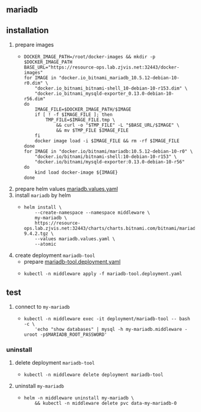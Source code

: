 ## mariadb

## installation
1. prepare images
    * ```shell
      DOCKER_IMAGE_PATH=/root/docker-images && mkdir -p $DOCKER_IMAGE_PATH
      BASE_URL="https://resource-ops.lab.zjvis.net:32443/docker-images"
      for IMAGE in "docker.io_bitnami_mariadb_10.5.12-debian-10-r0.dim" \
          "docker.io_bitnami_bitnami-shell_10-debian-10-r153.dim" \
          "docker.io_bitnami_mysqld-exporter_0.13.0-debian-10-r56.dim"
      do
          IMAGE_FILE=$DOCKER_IMAGE_PATH/$IMAGE
          if [ ! -f $IMAGE_FILE ]; then
              TMP_FILE=$IMAGE_FILE.tmp \
                  && curl -o "$TMP_FILE" -L "$BASE_URL/$IMAGE" \
                  && mv $TMP_FILE $IMAGE_FILE
          fi
          docker image load -i $IMAGE_FILE && rm -rf $IMAGE_FILE
      done
      for IMAGE in "docker.io/bitnami/mariadb:10.5.12-debian-10-r0" \
          "docker.io/bitnami/bitnami-shell:10-debian-10-r153" \
          "docker.io/bitnami/mysqld-exporter:0.13.0-debian-10-r56"
      do
          kind load docker-image ${IMAGE}
      done
      ```
2. prepare helm values [mariadb.values.yaml](resources/mariadb.values.yaml.md)
3. install `mariadb` by helm
    * ```shell
      helm install \
          --create-namespace --namespace middleware \
          my-mariadb \
          https://resource-ops.lab.zjvis.net:32443/charts/charts.bitnami.com/bitnami/mariadb-9.4.2.tgz \
          --values mariadb.values.yaml \
          --atomic
      ```
4. create deployment `mariadb-tool`
    * prepare [mariadb-tool.deployment.yaml](resources/mariadb-tool.deployment.yaml.md)
    * ```shell
      kubectl -n middleware apply -f mariadb-tool.deployment.yaml
      ```
      
## test
1. connect to `my-mariadb`
    * ```shell
      kubectl -n middleware exec -it deployment/mariadb-tool -- bash -c \
          'echo "show databases" | mysql -h my-mariadb.middleware -uroot -p$MARIADB_ROOT_PASSWORD'
      ```
    
### uninstall
1. delete deployment `mariadb-tool`
    * ```shell
      kubectl -n middleware delete deployment mariadb-tool
      ```
2. uninstall `my-mariadb`
    * ```shell
      helm -n middleware uninstall my-mariadb \
          && kubectl -n middleware delete pvc data-my-mariadb-0
      ```
